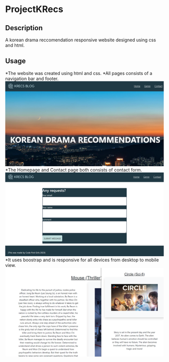 # ProjectKRecs

## Description
A korean drama reccomendation responsive website designed using css and html. 



## Usage
*The website was created using html and css.
*All pages consists of a navigation bar and footer. 
![see here](assets/homepage.png)
*The Homepage and Contact page both consists of contact form.
![see here](assets/contactform.png)
*It uses boostrap and is responsive for all devices from desktop to mobile view.
![see here](assets/responsive.png)


